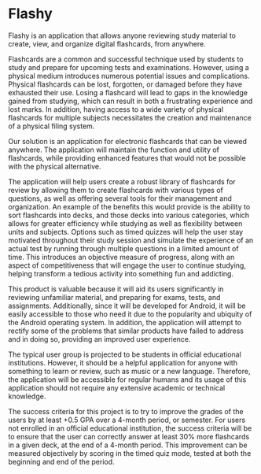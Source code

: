 # Flashy

Flashy is an application that allows anyone reviewing study material to create, view, and organize digital flashcards, from anywhere.

Flashcards are a common and successful technique used by students to study and prepare for upcoming tests and examinations. However, using a physical medium introduces numerous potential issues and complications. Physical flashcards can be lost, forgotten, or damaged before they have exhausted their use. Losing a flashcard will lead to gaps in the knowledge gained from studying, which can result in both a frustrating experience and lost marks. In addition, having access to a wide variety of physical flashcards for multiple subjects necessitates the creation and maintenance of a physical filing system.

Our solution is an application for electronic flashcards that can be viewed anywhere. The application will maintain the function and utility of flashcards, while providing enhanced features that would not be possible with the physical alternative.

The application will help users create a robust library of flashcards for review by allowing them to create flashcards with various types of questions, as well as offering several tools for their management and organization. An example of the benefits this would provide is the ability to sort flashcards into decks, and those decks into various categories, which allows for greater efficiency while studying as well as flexibility between units and subjects. Options such as timed quizzes will help the user stay motivated throughout their study session and simulate the experience of an actual test by running through multiple questions in a limited amount of time. This introduces an objective measure of progress, along with an aspect of competitiveness that will engage the user to continue studying, helping transform a tedious activity into something fun and addicting. 

This product is valuable because it will aid its users significantly in reviewing unfamiliar material, and preparing for exams, tests, and assignments. Additionally, since it will be developed for Android, it will be easily accessible to those who need it due to the popularity and ubiquity of the Android operating system. In addition, the application will attempt to rectify some of the problems that similar products have failed to address and in doing so, providing an improved user experience. 

The typical user group is projected to be students in official educational institutions. However, it should be a helpful application for anyone with something to learn or review, such as music or a new language. Therefore, the application will be accessible for regular humans and its usage of this application should not require any extensive academic or technical knowledge. 

The success criteria for this project is to try to improve the grades of the users by at least +0.5 GPA over a 4-month period, or semester. For users not enrolled in an official educational institution, the success criteria will be to ensure that the user can correctly answer at least 30% more flashcards in a given deck, at the end of a 4-month period. This improvement can be measured objectively by scoring in the timed quiz mode, tested at both the beginning and end of the period.